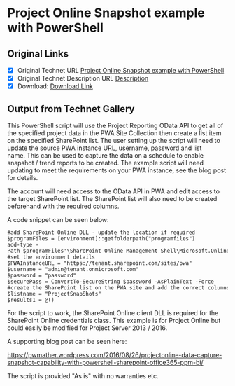 # Project Online Snapshot example with PowerShell

## Original Links

- [x] Original Technet URL [Project Online Snapshot example with PowerShell](https://gallery.technet.microsoft.com/Online-Snapshot-example-0437b680)
- [x] Original Technet Description URL [Description](https://gallery.technet.microsoft.com/Online-Snapshot-example-0437b680/description)
- [x] Download: [Download Link](Download\ProjectDataToSharePointListSnapshotExample.ps1)

## Output from Technet Gallery

This PowerShell script will use the Project Reporting OData API to get all of the specified project data in the PWA Site Collection then create a list item on the specified SharePoint list. The user setting up the script will need to update the source PWA  instance URL, username, password and list name. This can be used to capture the data on a schedule to enable snapshot / trend reports to be created. The example script will need updating to meet the requirements on your PWA instance, see the blog post  for details.

The account will need access to the OData API in PWA and edit access to the target SharePoint list. The SharePoint list will also need to be created beforehand with the required columns.

A code snippet can be seen below:

```
#add SharePoint Online DLL - update the location if required
$programFiles = [environment]::getfolderpath("programfiles")
add-type -Path $programFiles'\SharePoint Online Management Shell\Microsoft.Online.SharePoint.PowerShell\Microsoft.SharePoint.Client.dll'
#set the environment details
$PWAInstanceURL = "https://tenant.sharepoint.com/sites/pwa"
$username = "admin@tenant.onmicrosoft.com"
$password = "password"
$securePass = ConvertTo-SecureString $password -AsPlainText -Force
#create the SharePoint list on the PWA site and add the correct columns based on the data required
$listname = "ProjectSnapShots"
$results1 = @()
```

For the script to work, the SharePoint Online client DLL is required for the SharePoint Online credentials class. This example is for Project Online but could easily be modified for Project Server 2013 / 2016.

A supporting blog post can be seen here:

https://pwmather.wordpress.com/2016/08/26/projectonline-data-capture-snapshot-capability-with-powershell-sharepoint-office365-ppm-bi/

The script is provided "As is" with no warranties etc.

